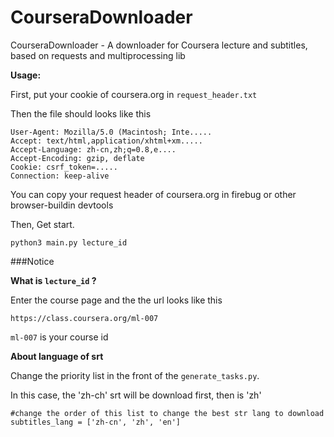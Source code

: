 CourseraDownloader
==================

CourseraDownloader - A downloader for Coursera lecture and subtitles, based on requests and multiprocessing lib

**Usage:**

First, put your cookie of coursera.org in `request_header.txt`

Then the file should looks like this

	User-Agent: Mozilla/5.0 (Macintosh; Inte.....
	Accept: text/html,application/xhtml+xm.....
	Accept-Language: zh-cn,zh;q=0.8,e....
	Accept-Encoding: gzip, deflate
	Cookie: csrf_token=.....
	Connection: keep-alive

You can copy your request header of coursera.org in firebug or other browser-buildin devtools


Then, Get start.

	python3 main.py lecture_id


###Notice

**What is `lecture_id` ?**

Enter the course page and the the url looks like this

	https://class.coursera.org/ml-007
	
`ml-007` is your course id

**About language of srt**

Change the priority list in the front of the `generate_tasks.py`.

In this case, the 'zh-ch' srt will be download first, then is 'zh'

	#change the order of this list to change the best str lang to download
	subtitles_lang = ['zh-cn', 'zh', 'en']
